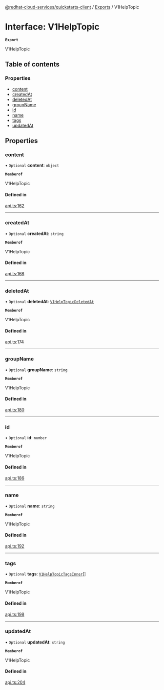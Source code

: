 [@redhat-cloud-services/quickstarts-client](../README.md) / [Exports](../modules.md) / V1HelpTopic

# Interface: V1HelpTopic

**`Export`**

V1HelpTopic

## Table of contents

### Properties

- [content](V1HelpTopic.md#content)
- [createdAt](V1HelpTopic.md#createdat)
- [deletedAt](V1HelpTopic.md#deletedat)
- [groupName](V1HelpTopic.md#groupname)
- [id](V1HelpTopic.md#id)
- [name](V1HelpTopic.md#name)
- [tags](V1HelpTopic.md#tags)
- [updatedAt](V1HelpTopic.md#updatedat)

## Properties

### content

• `Optional` **content**: `object`

**`Memberof`**

V1HelpTopic

#### Defined in

[api.ts:162](https://github.com/RedHatInsights/javascript-clients/blob/main/packages/quickstarts/api.ts#L162)

___

### createdAt

• `Optional` **createdAt**: `string`

**`Memberof`**

V1HelpTopic

#### Defined in

[api.ts:168](https://github.com/RedHatInsights/javascript-clients/blob/main/packages/quickstarts/api.ts#L168)

___

### deletedAt

• `Optional` **deletedAt**: [`V1HelpTopicDeletedAt`](../modules.md#v1helptopicdeletedat)

**`Memberof`**

V1HelpTopic

#### Defined in

[api.ts:174](https://github.com/RedHatInsights/javascript-clients/blob/main/packages/quickstarts/api.ts#L174)

___

### groupName

• `Optional` **groupName**: `string`

**`Memberof`**

V1HelpTopic

#### Defined in

[api.ts:180](https://github.com/RedHatInsights/javascript-clients/blob/main/packages/quickstarts/api.ts#L180)

___

### id

• `Optional` **id**: `number`

**`Memberof`**

V1HelpTopic

#### Defined in

[api.ts:186](https://github.com/RedHatInsights/javascript-clients/blob/main/packages/quickstarts/api.ts#L186)

___

### name

• `Optional` **name**: `string`

**`Memberof`**

V1HelpTopic

#### Defined in

[api.ts:192](https://github.com/RedHatInsights/javascript-clients/blob/main/packages/quickstarts/api.ts#L192)

___

### tags

• `Optional` **tags**: [`V1HelpTopicTagsInner`](V1HelpTopicTagsInner.md)[]

**`Memberof`**

V1HelpTopic

#### Defined in

[api.ts:198](https://github.com/RedHatInsights/javascript-clients/blob/main/packages/quickstarts/api.ts#L198)

___

### updatedAt

• `Optional` **updatedAt**: `string`

**`Memberof`**

V1HelpTopic

#### Defined in

[api.ts:204](https://github.com/RedHatInsights/javascript-clients/blob/main/packages/quickstarts/api.ts#L204)
